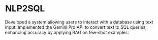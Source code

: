 # NLP2SQL

Developed a system allowing users to interact with a database using text input. Implemented the Gemini Pro API to convert text to SQL queries, enhancing accuracy by applying RAG on few-shot examples.
